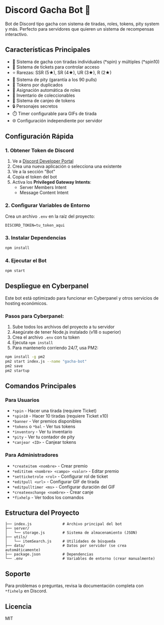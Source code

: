 # Discord Gacha Bot 🎰

Bot de Discord tipo gacha con sistema de tiradas, roles, tokens, pity system y más. Perfecto para servidores que quieren un sistema de recompensas interactivo.

## Características Principales

- 🎰 Sistema de gacha con tiradas individuales (*spin) y múltiples (*spin10)
- 🎫 Sistema de tickets para controlar acceso
- ⭐ Rarezas: SSR (5★), SR (4★), UR (3★), R (2★)
- 🎯 Sistema de pity (garantía a los 90 pulls)
- 🔄 Tokens por duplicados
- 👥 Asignación automática de roles
- 🎒 Inventario de coleccionables
- 💱 Sistema de canjeo de tokens
- 🔒 Personajes secretos
- ⏱️ Timer configurable para GIFs de tirada
- 🌐 Configuración independiente por servidor

## Configuración Rápida

### 1. Obtener Token de Discord

1. Ve a [Discord Developer Portal](https://discord.com/developers/applications)
2. Crea una nueva aplicación o selecciona una existente
3. Ve a la sección "Bot"
4. Copia el token del bot
5. Activa los **Privileged Gateway Intents**:
   - Server Members Intent
   - Message Content Intent

### 2. Configurar Variables de Entorno

Crea un archivo `.env` en la raíz del proyecto:

```
DISCORD_TOKEN=tu_token_aqui
```

### 3. Instalar Dependencias

```bash
npm install
```

### 4. Ejecutar el Bot

```bash
npm start
```

## Despliegue en Cyberpanel

Este bot está optimizado para funcionar en Cyberpanel y otros servicios de hosting económicos.

### Pasos para Cyberpanel:

1. Sube todos los archivos del proyecto a tu servidor
2. Asegúrate de tener Node.js instalado (v18 o superior)
3. Crea el archivo `.env` con tu token
4. Ejecuta `npm install`
5. Para mantenerlo corriendo 24/7, usa PM2:

```bash
npm install -g pm2
pm2 start index.js --name "gacha-bot"
pm2 save
pm2 startup
```

## Comandos Principales

### Para Usuarios
- `*spin` - Hacer una tirada (requiere Ticket)
- `*spin10` - Hacer 10 tiradas (requiere Ticket x10)
- `*banner` - Ver premios disponibles
- `*tokens` o `*bal` - Ver tus tokens
- `*inventory` - Ver tu inventario
- `*pity` - Ver tu contador de pity
- `*canjear <ID>` - Canjear tokens

### Para Administradores
- `*createitem <nombre>` - Crear premio
- `*edititem <nombre> <campo> <valor>` - Editar premio
- `*setticketrole <rol>` - Configurar rol de ticket
- `*editpull <url>` - Configurar GIF de tirada
- `*editpulltimer <ms>` - Configurar duración del GIF
- `*createexchange <nombre>` - Crear canje
- `*fixhelp` - Ver todos los comandos

## Estructura del Proyecto

```
├── index.js              # Archivo principal del bot
├── server/
│   └── storage.js        # Sistema de almacenamiento (JSON)
├── utils/
│   └── itemSearch.js     # Utilidades de búsqueda
├── data/                 # Datos por servidor (se crea automáticamente)
├── package.json          # Dependencias
└── .env                  # Variables de entorno (crear manualmente)
```

## Soporte

Para problemas o preguntas, revisa la documentación completa con `*fixhelp` en Discord.

## Licencia

MIT
